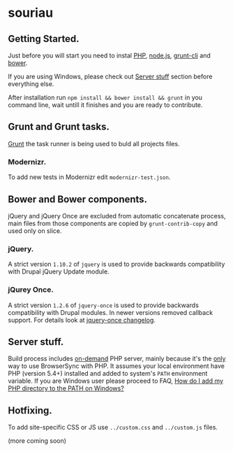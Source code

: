 # souriau

## Getting Started.

Just before you will start you need to instal [PHP][], [node.js][], [grunt-cli][] and [bower][].

If you are using Windows, please check out [Server stuff](#server-stuff) section before everything else.

After installation run `npm install && bower install && grunt` in you command line, wait untill it finishes and you are ready to contribute.

[PHP]: http://php.net/manual/faq.installation.php
[node.js]: https://nodejs.org/en/download/
[grunt-cli]: http://gruntjs.com/getting-started
[Grunt]: http://gruntjs.com/getting-started#working-with-an-existing-grunt-project
[bower]: http://bower.io/#install-bower

## Grunt and Grunt tasks.
[Grunt][] the task runner is being used to buld all projects files.

### Modernizr.
To add new tests in Modernizr edit `modernizr-test.json`.

## Bower and Bower components.
jQuery and jQuery Once are excluded from automatic concatenate process, main files from those components are copied by `grunt-contrib-copy` and used only on slice.

### jQuery.
A strict version `1.10.2` of `jquery` is used to provide backwards compatibility with Drupal jQuery Update module.

### jQurey Once.
A strict version `1.2.6` of `jquery-once` is used to provide backwards compatibility with Drupal modules. In newer versions removed callback support. For details look at [jquery-once changelog][].

[jquery-once changelog]: https://github.com/RobLoach/jquery-once/blob/master/CHANGELOG.md#200---january-20th-2015

## Server stuff.

Build process includes [on-demand][] PHP server, mainly because it's the [only][] way to use BrowserSync with PHP. It assumes your local environment have PHP (version 5.4+) installed and added to system's `PATH` environment variable. If you are Windows user please proceed to FAQ, [How do I add my PHP directory to the PATH on Windows?][]

[on-demand]: http://php.net/manual/en/features.commandline.webserver.php
[only]: http://fettblog.eu/php-browsersync-grunt-gulp/
[How do I add my PHP directory to the PATH on Windows?]: http://php.net/manual/ru/faq.installation.php#faq.installation.addtopath

## Hotfixing.

To add site-specific CSS or JS use `../custom.css` and `../custom.js` files.

(more coming soon)
